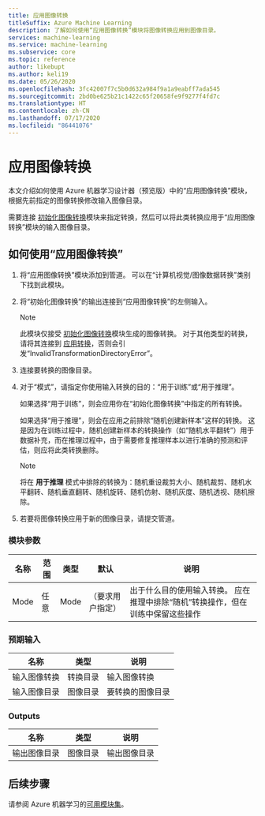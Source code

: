 ```yaml
---
title: 应用图像转换
titleSuffix: Azure Machine Learning
description: 了解如何使用“应用图像转换”模块将图像转换应用到图像目录。
services: machine-learning
ms.service: machine-learning
ms.subservice: core
ms.topic: reference
author: likebupt
ms.author: keli19
ms.date: 05/26/2020
ms.openlocfilehash: 3fc42007f7c5b0d632a984f9a1a9eabff7ada545
ms.sourcegitcommit: 2bd0be625b21c1422c65f20658fe9f9277f4fd7c
ms.translationtype: HT
ms.contentlocale: zh-CN
ms.lasthandoff: 07/17/2020
ms.locfileid: "86441076"
---
```

# <a name="apply-image-transformation"></a>应用图像转换 

本文介绍如何使用 Azure 机器学习设计器（预览版）中的“应用图像转换”模块，根据先前指定的图像转换修改输入图像目录。  

需要连接 [初始化图像转换](init-image-transformation.md)模块来指定转换，然后可以将此类转换应用于“应用图像转换”模块的输入图像目录。

## <a name="how-to-use-apply-image-transformation"></a>如何使用“应用图像转换”  

1. 将“应用图像转换”模块添加到管道。 可以在“计算机视觉/图像数据转换”类别下找到此模块。 

2. 将“初始化图像转换”的输出连接到“应用图像转换”的左侧输入。

     > [!NOTE]
     > 此模块仅接受 [初始化图像转换](init-image-transformation.md)模块生成的图像转换。 对于其他类型的转换，请将其连接到 [应用转换](apply-transformation.md)，否则会引发“InvalidTransformationDirectoryError”。


3. 连接要转换的图像目录。

4. 对于“模式”，请指定你使用输入转换的目的：“用于训练”或“用于推理”。 

   如果选择“用于训练”，则会应用你在“初始化图像转换”中指定的所有转换。

   如果选择“用于推理”，则会在应用之前排除“随机创建新样本”这样的转换。 这是因为在训练过程中，随机创建新样本的转换操作（如“随机水平翻转”）用于数据补充，而在推理过程中，由于需要修复推理样本以进行准确的预测和评估，则应将此类转换删除。

   > [!NOTE]
   > 将在 **用于推理** 模式中排除的转换为：随机重设裁剪大小、随机裁剪、随机水平翻转、随机垂直翻转、随机旋转、随机仿射、随机灰度、随机透视、随机擦除。

5. 若要将图像转换应用于新的图像目录，请提交管道。  

### <a name="module-parameters"></a>模块参数

| 名称 | 范围 | 类型 | 默认                   | 说明                              |
| ---- | ----- | ---- | ------------------------- | ---------------------------------------- |
| Mode | 任意   | Mode | （要求用户指定） | 出于什么目的使用输入转换。 应在推理中排除“随机”转换操作，但在训练中保留这些操作 |

### <a name="expected-inputs"></a>预期输入  

| 名称                       | 类型                    | 说明                       |
| -------------------------- | ----------------------- | --------------------------------- |
| 输入图像转换 | 转换目录 | 输入图像转换        |
| 输入图像目录      | 图像目录          | 要转换的图像目录 |

### <a name="outputs"></a>Outputs  

| 名称                   | 类型           | 说明            |
| ---------------------- | -------------- | ---------------------- |
| 输出图像目录 | 图像目录 | 输出图像目录 |

## <a name="next-steps"></a>后续步骤

请参阅 Azure 机器学习的[可用模块集](module-reference.md)。 
